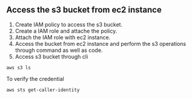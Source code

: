 ## Access the s3 bucket from ec2 instance

1. Create IAM policy to access the s3 bucket.
2. Create a IAM role and attache the policy.
3. Attach the IAM role with ec2 instance.
4. Access the bucket from ec2 instance and perform the s3 operations through command as well as code. 
5. Access s3 bucket through cli
  ```
  aws s3 ls
  ```
  To verify the credential
  ```
  aws sts get-caller-identity
  ```
